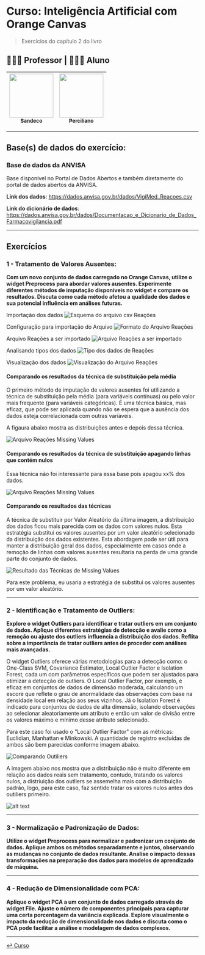 # Curso: Inteligência Artificial com Orange Canvas

> Exercícios do capítulo 2 do livro


## 👨🏻‍🏫 Professor | 🧑🏾‍🎓 Aluno

|[<img src="https://avatars.githubusercontent.com/u/3765602?v=4" width=115><br><sub>Sandeco</sub>](https://github.com/sandeco) |[<img src="https://avatars.githubusercontent.com/u/4924928?s=96&v=4" width=115><br><sub>Perciliano</sub>](https://github.com/LuizPerciliano) |
| :---:  | :---: 

***



## Base(s) de dados do exercício:
### Base de dados da ANVISA
Base disponível no Portal de Dados Abertos e também diretamente do portal de dados abertos da ANVISA.

**Link dos dados**: https://dados.anvisa.gov.br/dados/VigiMed_Reacoes.csv

**Link do dicionário de dados**: https://dados.anvisa.gov.br/dados/Documentacao_e_Dicionario_de_Dados_Farmacovigilancia.pdf


***

## Exercícios

### 1 - Tratamento de Valores Ausentes:
**Com um novo conjunto de dados carregado no Orange Canvas, utilize o widget Preprocess para abordar valores ausentes. Experimente diferentes métodos de imputação disponíveis no widget e compare os resultados. Discuta como cada método afetou a qualidade dos dados e sua potencial influência em análises futuras.**

Importação dos dados
![Esquema do arquivo csv Reações](Esquema-arquivo-csv-Reacoes.png)

Configuração para importação do Arquivo
![Formato do Arquivo Reações](Formato-Arquivo-Reacoes.png)


Arquivo Reações a ser importado
![Arquivo Reações a ser importado](Arquivo-Reacoes-importado.png)

Analisando tipos dos dados
![Tipo dos dados de Reações](Tipo-dados-Reacoes.png)

Visualização dos dados
![Visualização do Arquivo Reações](Visualizacao-Arquivo-Reacoes.png)


#### Comparando os resultados da técnica de substituição pela média

O primeiro método de imputação de valores ausentes foi utilizando a técnica  de substituição pela média (para variáveis contínuas) ou pelo valor mais frequente (para variáveis categóricas). É uma técnica básica, mas eficaz, que pode ser aplicada quando não se espera que a ausência dos dados esteja correlacionada com outras variáveis.

A figaura abaixo mostra as distribuições antes e depois dessa técnica.

![Arquivo Reações Missing Values](Reacoes-Missing-Values-Media.png)


#### Comparando os resultados da técnica de substituição apagando linhas que contém nulos
Essa técnica não foi interessante para essa base pois apagou xx% dos dados.

![Arquivo Reações Missing Values](Reacoes-Missing-Values-Delete.png)


#### Comparando os resultados das técnicas
A técnica de substituir por Valor Aleatório da última imagem, a distribuição dos dados ficou mais parecida com os dados com valores nulos. Esta estratégia substitui os valores ausentes por um valor aleatório selecionado da distribuição dos dados existentes. Esta abordagem pode ser útil para manter a distribuição geral dos dados, especialmente em casos onde a remoção de linhas com valores ausentes resultaria na perda de uma grande parte do conjunto de dados.

![Resultado das Técnicas de Missing Values](image.png)

Para este problema, eu usaria a estratégia de substitui os valores ausentes por um valor aleatório.

***

### 2 - Identificação e Tratamento de Outliers:
**Explore o widget Outliers para identificar e tratar outliers em um conjunto de dados. Aplique diferentes estratégias de detecção e avalie como a remoção ou ajuste dos outliers influencia a distribuição dos dados. Reflita sobre a importância de tratar outliers
antes de proceder com análises mais avançadas.**

O widget Outliers oferece várias metodologias para a detecção como: o One-Class SVM, Covariance Estimator, Local Outlier Factor e Isolation Forest, cada um com parâmetros específicos que podem ser ajustados para otimizar a detecção de outliers. O
Local Outlier Factor, por exemplo, é eficaz em conjuntos de dados de dimensão moderada, calculando um escore que reflete o grau de anormalidade das observações com base na densidade local em relação aos seus vizinhos. Já o Isolation Forest é indicado para conjuntos de dados de alta dimensão, isolando observações ao selecionar aleatoriamente um atributo e então um valor de divisão entre os valores máximo e mínimo desse atributo selecionado.

Para este caso foi usado o "Local Outlier Factor" com as métricas: Euclidian, Manhattan e Minkowski. A quantidade de registro excluídas de ambos são bem parecidas conforme imagem abaixo.

![Comparando Outiliers](image-1.png)


A imagem abaixo nos mostra que a distribuição não é muito diferente em relação aos dados reais sem tratamento, contudo, tratando os valores nulos, a distriuição dos outliers se assemelha mais com a distribuição padrão, logo, para este caso, faz sentido tratar os valores nulos antes dos outiliers primeiro.

![alt text](image-2.png)

***

### 3 - Normalização e Padronização de Dados:

**Utilize o widget Preprocess para normalizar e padronizar um conjunto de dados. Aplique ambos os métodos separadamente e juntos, observando as mudanças no conjunto de dados resultante. Analise o impacto dessas transformações na preparação dos dados para modelos de aprendizado de máquina.**




***

### 4 - Redução de Dimensionalidade com PCA:

**Aplique o widget PCA a um conjunto de dados carregado através do widget File. Ajuste o número de componentes principais para capturar uma certa porcentagem da variância explicada. Explore visualmente o impacto da redução de dimensionalidade nos dados e discuta como o PCA pode facilitar a análise e modelagem de dados complexos.**


***
[↩️ Curso](https://github.com/LuizPerciliano/Estudo-Ciencia-de-Dados/tree/main/Orange-Canvas/IA-Visual-2024-com-Sandeco)